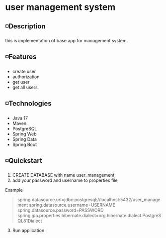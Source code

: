 # **user management system**

## ◽Description
this is implementation of base app for management system.

## ◽Features
- create user
- authorization
- get user
- get all users

## ◽Technologies
- Java 17
- Maven
- PostgreSQL
- Spring Web
- Spring Data
- Spring Boot

## ◽Quickstart
1. CREATE DATABASE with name user_management;
2. add your password and username to properties file

Example
>spring.datasource.url=jdbc:postgresql://localhost:5432/user_management
>spring.datasource.username=USERNAME
>spring.datasource.password=PASSWORD
>spring.jpa.properties.hibernate.dialect=org.hibernate.dialect.PostgreSQL81Dialect

3. Run application